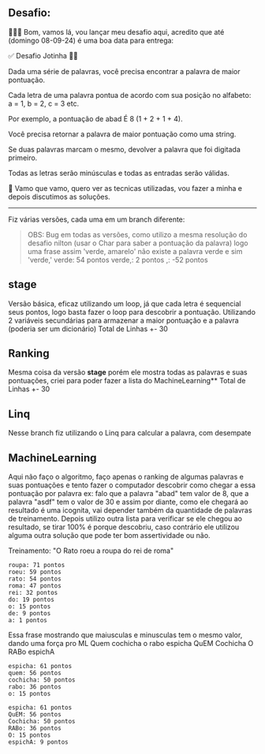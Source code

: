 ## Desafio:

👨🏻‍💻 Bom, vamos lá, vou lançar meu desafio aqui, acredito que até (domingo 08-09-24) é uma boa data para entrega: 

✅ Desafio Jotinha 🤷🏻

Dada uma série de palavras, você precisa encontrar a palavra de maior pontuação.

Cada letra de uma palavra pontua de acordo com sua posição no alfabeto: a = 1, b = 2, c = 3 etc.

Por exemplo, a pontuação de abad É 8 (1 + 2 + 1 + 4).

Você precisa retornar a palavra de maior pontuação como uma string.

Se duas palavras marcam o mesmo, devolver a palavra que foi digitada primeiro.

Todas as letras serão minúsculas e todas as entradas serão válidas.

📅 Vamo que vamo, quero ver as tecnicas utilizadas, vou fazer a minha e depois discutimos as soluções.


--------

Fiz várias versões, cada uma em um branch diferente:

> OBS: Bug em todas as versões, como utilizo a mesma resolução do
> desafio nilton (usar o Char para saber a pontuação da palavra) logo
> uma frase assim 'verde, amarelo' não existe a palavra verde e sim
> 'verde,' verde: 54 pontos verde,: 2 pontos ,: -52 pontos



## stage
Versão básica, eficaz utilizando um loop, já que cada letra é sequencial seus pontos, logo basta fazer o loop para descobrir a pontuação.
Utilizando 2 variáveis secundárias para armazenar a maior pontuação e a palavra (poderia ser um dicionário)
Total de Linhas +- 30

## Ranking
Mesma coisa da versão **stage** porém ele mostra todas as palavras e suas pontuações, criei para poder fazer a lista do MachineLearning**
Total de Linhas +- 30

## Linq
Nesse branch fiz utilizando o Linq para calcular a palavra, com desempate

## MachineLearning
Aqui não faço o algoritmo, faço apenas o ranking de algumas palavras e suas pontuações e tento fazer o computador descobrir como chegar a essa pontuação por palavra
ex:
falo que a palavra "abad" tem valor de 8, que a palavra "asdf" tem o valor de 30 e assim por diante, como ele chegará ao resultado é uma icognita, vai depender também da quantidade de palavras de treinamento.
Depois utilizo outra lista para verificar se ele chegou ao resultado, se tirar 100% é porque descobriu, caso contrário ele utilizou alguma outra solução que pode ter bom assertividade ou não.


Treinamento:
"O Rato roeu a roupa do rei de roma"

    roupa: 71 pontos
    roeu: 59 pontos
    rato: 54 pontos
    roma: 47 pontos
    rei: 32 pontos
    do: 19 pontos
    o: 15 pontos
    de: 9 pontos
    a: 1 pontos

Essa frase mostrando que maiusculas e minusculas tem o mesmo valor, dando uma força pro ML
Quem cochicha o rabo espicha QuEM Cochicha O RABo espichA

    espicha: 61 pontos
    quem: 56 pontos
    cochicha: 50 pontos
    rabo: 36 pontos
    o: 15 pontos

    espicha: 61 pontos
    QuEM: 56 pontos
    Cochicha: 50 pontos
    RABo: 36 pontos
    O: 15 pontos
    espichA: 9 pontos
